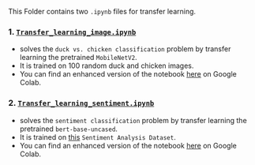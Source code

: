 <!-- @format -->

This Folder contains two `.ipynb` files for transfer learning.

### 1. [`Transfer_learning_image.ipynb`](./Transfer_learning_image.ipynb)

- solves the `duck vs. chicken classification` problem by transfer learning the pretrained `MobileNetV2`.
- It is trained on 100 random duck and chicken images.
- You can find an enhanced version of the notebook [here](https://colab.research.google.com/drive/1y2xz-aUw-qHVgKCHR_nbInAEWP1tk5ht?usp=sharing) on Google Colab.

### 2. [`Transfer_learning_sentiment.ipynb`](./Transfer_learning_sentiment.ipynb)

- solves the `sentiment classification` problem by transfer learning the pretrained `bert-base-uncased`.
- It is trained on [this](https://www.kaggle.com/datasets/abhi8923shriv/sentiment-analysis-dataset) `Sentiment Analysis Dataset`.
- You can find an enhanced version of the notebook [here](https://colab.research.google.com/drive/1G-raaaTHKcg5Io7XgdLZAWVOPYUEnxN2?usp=sharing) on Google Colab.
